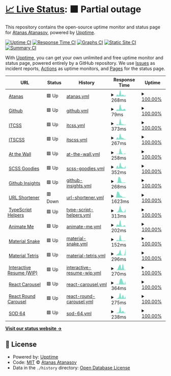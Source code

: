 # [📈 Live Status](https://scriptex.github.io/uptime): <!--live status--> **🟧 Partial outage**

This repository contains the open-source uptime monitor and status page for [Atanas Atanasov](https://atanas.info), powered by [Upptime](https://github.com/upptime/upptime).

[![Uptime CI](https://github.com/scriptex/uptime/workflows/Uptime%20CI/badge.svg)](https://github.com/scriptex/uptime/actions?query=workflow%3A%22Uptime+CI%22)
[![Response Time CI](https://github.com/scriptex/uptime/workflows/Response%20Time%20CI/badge.svg)](https://github.com/scriptex/uptime/actions?query=workflow%3A%22Response+Time+CI%22)
[![Graphs CI](https://github.com/scriptex/uptime/workflows/Graphs%20CI/badge.svg)](https://github.com/scriptex/uptime/actions?query=workflow%3A%22Graphs+CI%22)
[![Static Site CI](https://github.com/scriptex/uptime/workflows/Static%20Site%20CI/badge.svg)](https://github.com/scriptex/uptime/actions?query=workflow%3A%22Static+Site+CI%22)
[![Summary CI](https://github.com/scriptex/uptime/workflows/Summary%20CI/badge.svg)](https://github.com/scriptex/uptime/actions?query=workflow%3A%22Summary+CI%22)

With [Upptime](https://upptime.js.org), you can get your own unlimited and free uptime monitor and status page, powered entirely by a GitHub repository. We use [Issues](https://github.com/scriptex/uptime/issues) as incident reports, [Actions](https://github.com/scriptex/uptime/actions) as uptime monitors, and [Pages](https://scriptex.github.io/uptime) for the status page.

<!--start: status pages-->
<!-- This summary is generated by Upptime (https://github.com/upptime/upptime) -->
<!-- Do not edit this manually, your changes will be overwritten -->
<!-- prettier-ignore -->
| URL | Status | History | Response Time | Uptime |
| --- | ------ | ------- | ------------- | ------ |
| <img alt="" src="https://atanas.info/images/favicon/favicon-196x196.png" height="13"> [Atanas](https://atanas.info) | 🟩 Up | [atanas.yml](https://github.com/scriptex/uptime/commits/HEAD/history/atanas.yml) | <details><summary><img alt="Response time graph" src="./graphs/atanas/response-time-week.png" height="20"> 268ms</summary><br><a href="https://scriptex.js.org/uptime/history/atanas"><img alt="Response time 259" src="https://img.shields.io/endpoint?url=https%3A%2F%2Fraw.githubusercontent.com%2Fscriptex%2Fuptime%2FHEAD%2Fapi%2Fatanas%2Fresponse-time.json"></a><br><a href="https://scriptex.js.org/uptime/history/atanas"><img alt="24-hour response time 186" src="https://img.shields.io/endpoint?url=https%3A%2F%2Fraw.githubusercontent.com%2Fscriptex%2Fuptime%2FHEAD%2Fapi%2Fatanas%2Fresponse-time-day.json"></a><br><a href="https://scriptex.js.org/uptime/history/atanas"><img alt="7-day response time 268" src="https://img.shields.io/endpoint?url=https%3A%2F%2Fraw.githubusercontent.com%2Fscriptex%2Fuptime%2FHEAD%2Fapi%2Fatanas%2Fresponse-time-week.json"></a><br><a href="https://scriptex.js.org/uptime/history/atanas"><img alt="30-day response time 270" src="https://img.shields.io/endpoint?url=https%3A%2F%2Fraw.githubusercontent.com%2Fscriptex%2Fuptime%2FHEAD%2Fapi%2Fatanas%2Fresponse-time-month.json"></a><br><a href="https://scriptex.js.org/uptime/history/atanas"><img alt="1-year response time 259" src="https://img.shields.io/endpoint?url=https%3A%2F%2Fraw.githubusercontent.com%2Fscriptex%2Fuptime%2FHEAD%2Fapi%2Fatanas%2Fresponse-time-year.json"></a></details> | <details><summary><a href="https://scriptex.js.org/uptime/history/atanas">100.00%</a></summary><a href="https://scriptex.js.org/uptime/history/atanas"><img alt="All-time uptime 99.99%" src="https://img.shields.io/endpoint?url=https%3A%2F%2Fraw.githubusercontent.com%2Fscriptex%2Fuptime%2FHEAD%2Fapi%2Fatanas%2Fuptime.json"></a><br><a href="https://scriptex.js.org/uptime/history/atanas"><img alt="24-hour uptime 100.00%" src="https://img.shields.io/endpoint?url=https%3A%2F%2Fraw.githubusercontent.com%2Fscriptex%2Fuptime%2FHEAD%2Fapi%2Fatanas%2Fuptime-day.json"></a><br><a href="https://scriptex.js.org/uptime/history/atanas"><img alt="7-day uptime 100.00%" src="https://img.shields.io/endpoint?url=https%3A%2F%2Fraw.githubusercontent.com%2Fscriptex%2Fuptime%2FHEAD%2Fapi%2Fatanas%2Fuptime-week.json"></a><br><a href="https://scriptex.js.org/uptime/history/atanas"><img alt="30-day uptime 100.00%" src="https://img.shields.io/endpoint?url=https%3A%2F%2Fraw.githubusercontent.com%2Fscriptex%2Fuptime%2FHEAD%2Fapi%2Fatanas%2Fuptime-month.json"></a><br><a href="https://scriptex.js.org/uptime/history/atanas"><img alt="1-year uptime 99.99%" src="https://img.shields.io/endpoint?url=https%3A%2F%2Fraw.githubusercontent.com%2Fscriptex%2Fuptime%2FHEAD%2Fapi%2Fatanas%2Fuptime-year.json"></a></details>
| <img alt="" src="https://favicons.githubusercontent.com/github.com" height="13"> [Github](https://github.com) | 🟩 Up | [github.yml](https://github.com/scriptex/uptime/commits/HEAD/history/github.yml) | <details><summary><img alt="Response time graph" src="./graphs/github/response-time-week.png" height="20"> 79ms</summary><br><a href="https://scriptex.js.org/uptime/history/github"><img alt="Response time 181" src="https://img.shields.io/endpoint?url=https%3A%2F%2Fraw.githubusercontent.com%2Fscriptex%2Fuptime%2FHEAD%2Fapi%2Fgithub%2Fresponse-time.json"></a><br><a href="https://scriptex.js.org/uptime/history/github"><img alt="24-hour response time 39" src="https://img.shields.io/endpoint?url=https%3A%2F%2Fraw.githubusercontent.com%2Fscriptex%2Fuptime%2FHEAD%2Fapi%2Fgithub%2Fresponse-time-day.json"></a><br><a href="https://scriptex.js.org/uptime/history/github"><img alt="7-day response time 79" src="https://img.shields.io/endpoint?url=https%3A%2F%2Fraw.githubusercontent.com%2Fscriptex%2Fuptime%2FHEAD%2Fapi%2Fgithub%2Fresponse-time-week.json"></a><br><a href="https://scriptex.js.org/uptime/history/github"><img alt="30-day response time 79" src="https://img.shields.io/endpoint?url=https%3A%2F%2Fraw.githubusercontent.com%2Fscriptex%2Fuptime%2FHEAD%2Fapi%2Fgithub%2Fresponse-time-month.json"></a><br><a href="https://scriptex.js.org/uptime/history/github"><img alt="1-year response time 181" src="https://img.shields.io/endpoint?url=https%3A%2F%2Fraw.githubusercontent.com%2Fscriptex%2Fuptime%2FHEAD%2Fapi%2Fgithub%2Fresponse-time-year.json"></a></details> | <details><summary><a href="https://scriptex.js.org/uptime/history/github">100.00%</a></summary><a href="https://scriptex.js.org/uptime/history/github"><img alt="All-time uptime 100.00%" src="https://img.shields.io/endpoint?url=https%3A%2F%2Fraw.githubusercontent.com%2Fscriptex%2Fuptime%2FHEAD%2Fapi%2Fgithub%2Fuptime.json"></a><br><a href="https://scriptex.js.org/uptime/history/github"><img alt="24-hour uptime 100.00%" src="https://img.shields.io/endpoint?url=https%3A%2F%2Fraw.githubusercontent.com%2Fscriptex%2Fuptime%2FHEAD%2Fapi%2Fgithub%2Fuptime-day.json"></a><br><a href="https://scriptex.js.org/uptime/history/github"><img alt="7-day uptime 100.00%" src="https://img.shields.io/endpoint?url=https%3A%2F%2Fraw.githubusercontent.com%2Fscriptex%2Fuptime%2FHEAD%2Fapi%2Fgithub%2Fuptime-week.json"></a><br><a href="https://scriptex.js.org/uptime/history/github"><img alt="30-day uptime 100.00%" src="https://img.shields.io/endpoint?url=https%3A%2F%2Fraw.githubusercontent.com%2Fscriptex%2Fuptime%2FHEAD%2Fapi%2Fgithub%2Fuptime-month.json"></a><br><a href="https://scriptex.js.org/uptime/history/github"><img alt="1-year uptime 100.00%" src="https://img.shields.io/endpoint?url=https%3A%2F%2Fraw.githubusercontent.com%2Fscriptex%2Fuptime%2FHEAD%2Fapi%2Fgithub%2Fuptime-year.json"></a></details>
| <img alt="" src="https://atanas.info/images/favicon/favicon-196x196.png" height="13"> [ITCSS](https://itcss.atanas.info) | 🟩 Up | [itcss.yml](https://github.com/scriptex/uptime/commits/HEAD/history/itcss.yml) | <details><summary><img alt="Response time graph" src="./graphs/itcss/response-time-week.png" height="20"> 373ms</summary><br><a href="https://scriptex.js.org/uptime/history/itcss"><img alt="Response time 237" src="https://img.shields.io/endpoint?url=https%3A%2F%2Fraw.githubusercontent.com%2Fscriptex%2Fuptime%2FHEAD%2Fapi%2Fitcss%2Fresponse-time.json"></a><br><a href="https://scriptex.js.org/uptime/history/itcss"><img alt="24-hour response time 196" src="https://img.shields.io/endpoint?url=https%3A%2F%2Fraw.githubusercontent.com%2Fscriptex%2Fuptime%2FHEAD%2Fapi%2Fitcss%2Fresponse-time-day.json"></a><br><a href="https://scriptex.js.org/uptime/history/itcss"><img alt="7-day response time 373" src="https://img.shields.io/endpoint?url=https%3A%2F%2Fraw.githubusercontent.com%2Fscriptex%2Fuptime%2FHEAD%2Fapi%2Fitcss%2Fresponse-time-week.json"></a><br><a href="https://scriptex.js.org/uptime/history/itcss"><img alt="30-day response time 295" src="https://img.shields.io/endpoint?url=https%3A%2F%2Fraw.githubusercontent.com%2Fscriptex%2Fuptime%2FHEAD%2Fapi%2Fitcss%2Fresponse-time-month.json"></a><br><a href="https://scriptex.js.org/uptime/history/itcss"><img alt="1-year response time 237" src="https://img.shields.io/endpoint?url=https%3A%2F%2Fraw.githubusercontent.com%2Fscriptex%2Fuptime%2FHEAD%2Fapi%2Fitcss%2Fresponse-time-year.json"></a></details> | <details><summary><a href="https://scriptex.js.org/uptime/history/itcss">100.00%</a></summary><a href="https://scriptex.js.org/uptime/history/itcss"><img alt="All-time uptime 99.99%" src="https://img.shields.io/endpoint?url=https%3A%2F%2Fraw.githubusercontent.com%2Fscriptex%2Fuptime%2FHEAD%2Fapi%2Fitcss%2Fuptime.json"></a><br><a href="https://scriptex.js.org/uptime/history/itcss"><img alt="24-hour uptime 100.00%" src="https://img.shields.io/endpoint?url=https%3A%2F%2Fraw.githubusercontent.com%2Fscriptex%2Fuptime%2FHEAD%2Fapi%2Fitcss%2Fuptime-day.json"></a><br><a href="https://scriptex.js.org/uptime/history/itcss"><img alt="7-day uptime 100.00%" src="https://img.shields.io/endpoint?url=https%3A%2F%2Fraw.githubusercontent.com%2Fscriptex%2Fuptime%2FHEAD%2Fapi%2Fitcss%2Fuptime-week.json"></a><br><a href="https://scriptex.js.org/uptime/history/itcss"><img alt="30-day uptime 100.00%" src="https://img.shields.io/endpoint?url=https%3A%2F%2Fraw.githubusercontent.com%2Fscriptex%2Fuptime%2FHEAD%2Fapi%2Fitcss%2Fuptime-month.json"></a><br><a href="https://scriptex.js.org/uptime/history/itcss"><img alt="1-year uptime 99.99%" src="https://img.shields.io/endpoint?url=https%3A%2F%2Fraw.githubusercontent.com%2Fscriptex%2Fuptime%2FHEAD%2Fapi%2Fitcss%2Fuptime-year.json"></a></details>
| <img alt="" src="https://atanas.info/images/favicon/favicon-196x196.png" height="13"> [ITSCSS](https://itscss.atanas.info) | 🟩 Up | [itscss.yml](https://github.com/scriptex/uptime/commits/HEAD/history/itscss.yml) | <details><summary><img alt="Response time graph" src="./graphs/itscss/response-time-week.png" height="20"> 267ms</summary><br><a href="https://scriptex.js.org/uptime/history/itscss"><img alt="Response time 215" src="https://img.shields.io/endpoint?url=https%3A%2F%2Fraw.githubusercontent.com%2Fscriptex%2Fuptime%2FHEAD%2Fapi%2Fitscss%2Fresponse-time.json"></a><br><a href="https://scriptex.js.org/uptime/history/itscss"><img alt="24-hour response time 84" src="https://img.shields.io/endpoint?url=https%3A%2F%2Fraw.githubusercontent.com%2Fscriptex%2Fuptime%2FHEAD%2Fapi%2Fitscss%2Fresponse-time-day.json"></a><br><a href="https://scriptex.js.org/uptime/history/itscss"><img alt="7-day response time 267" src="https://img.shields.io/endpoint?url=https%3A%2F%2Fraw.githubusercontent.com%2Fscriptex%2Fuptime%2FHEAD%2Fapi%2Fitscss%2Fresponse-time-week.json"></a><br><a href="https://scriptex.js.org/uptime/history/itscss"><img alt="30-day response time 284" src="https://img.shields.io/endpoint?url=https%3A%2F%2Fraw.githubusercontent.com%2Fscriptex%2Fuptime%2FHEAD%2Fapi%2Fitscss%2Fresponse-time-month.json"></a><br><a href="https://scriptex.js.org/uptime/history/itscss"><img alt="1-year response time 215" src="https://img.shields.io/endpoint?url=https%3A%2F%2Fraw.githubusercontent.com%2Fscriptex%2Fuptime%2FHEAD%2Fapi%2Fitscss%2Fresponse-time-year.json"></a></details> | <details><summary><a href="https://scriptex.js.org/uptime/history/itscss">100.00%</a></summary><a href="https://scriptex.js.org/uptime/history/itscss"><img alt="All-time uptime 99.99%" src="https://img.shields.io/endpoint?url=https%3A%2F%2Fraw.githubusercontent.com%2Fscriptex%2Fuptime%2FHEAD%2Fapi%2Fitscss%2Fuptime.json"></a><br><a href="https://scriptex.js.org/uptime/history/itscss"><img alt="24-hour uptime 100.00%" src="https://img.shields.io/endpoint?url=https%3A%2F%2Fraw.githubusercontent.com%2Fscriptex%2Fuptime%2FHEAD%2Fapi%2Fitscss%2Fuptime-day.json"></a><br><a href="https://scriptex.js.org/uptime/history/itscss"><img alt="7-day uptime 100.00%" src="https://img.shields.io/endpoint?url=https%3A%2F%2Fraw.githubusercontent.com%2Fscriptex%2Fuptime%2FHEAD%2Fapi%2Fitscss%2Fuptime-week.json"></a><br><a href="https://scriptex.js.org/uptime/history/itscss"><img alt="30-day uptime 100.00%" src="https://img.shields.io/endpoint?url=https%3A%2F%2Fraw.githubusercontent.com%2Fscriptex%2Fuptime%2FHEAD%2Fapi%2Fitscss%2Fuptime-month.json"></a><br><a href="https://scriptex.js.org/uptime/history/itscss"><img alt="1-year uptime 99.99%" src="https://img.shields.io/endpoint?url=https%3A%2F%2Fraw.githubusercontent.com%2Fscriptex%2Fuptime%2FHEAD%2Fapi%2Fitscss%2Fuptime-year.json"></a></details>
| <img alt="" src="https://at-the-wall.atanas.info/favicons/favicon-196x196.png" height="13"> [At the Wall](https://at-the-wall.atanas.info) | 🟩 Up | [at-the-wall.yml](https://github.com/scriptex/uptime/commits/HEAD/history/at-the-wall.yml) | <details><summary><img alt="Response time graph" src="./graphs/at-the-wall/response-time-week.png" height="20"> 258ms</summary><br><a href="https://scriptex.js.org/uptime/history/at-the-wall"><img alt="Response time 218" src="https://img.shields.io/endpoint?url=https%3A%2F%2Fraw.githubusercontent.com%2Fscriptex%2Fuptime%2FHEAD%2Fapi%2Fat-the-wall%2Fresponse-time.json"></a><br><a href="https://scriptex.js.org/uptime/history/at-the-wall"><img alt="24-hour response time 179" src="https://img.shields.io/endpoint?url=https%3A%2F%2Fraw.githubusercontent.com%2Fscriptex%2Fuptime%2FHEAD%2Fapi%2Fat-the-wall%2Fresponse-time-day.json"></a><br><a href="https://scriptex.js.org/uptime/history/at-the-wall"><img alt="7-day response time 258" src="https://img.shields.io/endpoint?url=https%3A%2F%2Fraw.githubusercontent.com%2Fscriptex%2Fuptime%2FHEAD%2Fapi%2Fat-the-wall%2Fresponse-time-week.json"></a><br><a href="https://scriptex.js.org/uptime/history/at-the-wall"><img alt="30-day response time 275" src="https://img.shields.io/endpoint?url=https%3A%2F%2Fraw.githubusercontent.com%2Fscriptex%2Fuptime%2FHEAD%2Fapi%2Fat-the-wall%2Fresponse-time-month.json"></a><br><a href="https://scriptex.js.org/uptime/history/at-the-wall"><img alt="1-year response time 218" src="https://img.shields.io/endpoint?url=https%3A%2F%2Fraw.githubusercontent.com%2Fscriptex%2Fuptime%2FHEAD%2Fapi%2Fat-the-wall%2Fresponse-time-year.json"></a></details> | <details><summary><a href="https://scriptex.js.org/uptime/history/at-the-wall">100.00%</a></summary><a href="https://scriptex.js.org/uptime/history/at-the-wall"><img alt="All-time uptime 99.99%" src="https://img.shields.io/endpoint?url=https%3A%2F%2Fraw.githubusercontent.com%2Fscriptex%2Fuptime%2FHEAD%2Fapi%2Fat-the-wall%2Fuptime.json"></a><br><a href="https://scriptex.js.org/uptime/history/at-the-wall"><img alt="24-hour uptime 100.00%" src="https://img.shields.io/endpoint?url=https%3A%2F%2Fraw.githubusercontent.com%2Fscriptex%2Fuptime%2FHEAD%2Fapi%2Fat-the-wall%2Fuptime-day.json"></a><br><a href="https://scriptex.js.org/uptime/history/at-the-wall"><img alt="7-day uptime 100.00%" src="https://img.shields.io/endpoint?url=https%3A%2F%2Fraw.githubusercontent.com%2Fscriptex%2Fuptime%2FHEAD%2Fapi%2Fat-the-wall%2Fuptime-week.json"></a><br><a href="https://scriptex.js.org/uptime/history/at-the-wall"><img alt="30-day uptime 100.00%" src="https://img.shields.io/endpoint?url=https%3A%2F%2Fraw.githubusercontent.com%2Fscriptex%2Fuptime%2FHEAD%2Fapi%2Fat-the-wall%2Fuptime-month.json"></a><br><a href="https://scriptex.js.org/uptime/history/at-the-wall"><img alt="1-year uptime 99.99%" src="https://img.shields.io/endpoint?url=https%3A%2F%2Fraw.githubusercontent.com%2Fscriptex%2Fuptime%2FHEAD%2Fapi%2Fat-the-wall%2Fuptime-year.json"></a></details>
| <img alt="" src="https://scss-goodies.atanas.info/assets/images/favicon.png" height="13"> [SCSS Goodies](https://scss-goodies.atanas.info) | 🟩 Up | [scss-goodies.yml](https://github.com/scriptex/uptime/commits/HEAD/history/scss-goodies.yml) | <details><summary><img alt="Response time graph" src="./graphs/scss-goodies/response-time-week.png" height="20"> 352ms</summary><br><a href="https://scriptex.js.org/uptime/history/scss-goodies"><img alt="Response time 238" src="https://img.shields.io/endpoint?url=https%3A%2F%2Fraw.githubusercontent.com%2Fscriptex%2Fuptime%2FHEAD%2Fapi%2Fscss-goodies%2Fresponse-time.json"></a><br><a href="https://scriptex.js.org/uptime/history/scss-goodies"><img alt="24-hour response time 449" src="https://img.shields.io/endpoint?url=https%3A%2F%2Fraw.githubusercontent.com%2Fscriptex%2Fuptime%2FHEAD%2Fapi%2Fscss-goodies%2Fresponse-time-day.json"></a><br><a href="https://scriptex.js.org/uptime/history/scss-goodies"><img alt="7-day response time 352" src="https://img.shields.io/endpoint?url=https%3A%2F%2Fraw.githubusercontent.com%2Fscriptex%2Fuptime%2FHEAD%2Fapi%2Fscss-goodies%2Fresponse-time-week.json"></a><br><a href="https://scriptex.js.org/uptime/history/scss-goodies"><img alt="30-day response time 276" src="https://img.shields.io/endpoint?url=https%3A%2F%2Fraw.githubusercontent.com%2Fscriptex%2Fuptime%2FHEAD%2Fapi%2Fscss-goodies%2Fresponse-time-month.json"></a><br><a href="https://scriptex.js.org/uptime/history/scss-goodies"><img alt="1-year response time 238" src="https://img.shields.io/endpoint?url=https%3A%2F%2Fraw.githubusercontent.com%2Fscriptex%2Fuptime%2FHEAD%2Fapi%2Fscss-goodies%2Fresponse-time-year.json"></a></details> | <details><summary><a href="https://scriptex.js.org/uptime/history/scss-goodies">100.00%</a></summary><a href="https://scriptex.js.org/uptime/history/scss-goodies"><img alt="All-time uptime 99.99%" src="https://img.shields.io/endpoint?url=https%3A%2F%2Fraw.githubusercontent.com%2Fscriptex%2Fuptime%2FHEAD%2Fapi%2Fscss-goodies%2Fuptime.json"></a><br><a href="https://scriptex.js.org/uptime/history/scss-goodies"><img alt="24-hour uptime 100.00%" src="https://img.shields.io/endpoint?url=https%3A%2F%2Fraw.githubusercontent.com%2Fscriptex%2Fuptime%2FHEAD%2Fapi%2Fscss-goodies%2Fuptime-day.json"></a><br><a href="https://scriptex.js.org/uptime/history/scss-goodies"><img alt="7-day uptime 100.00%" src="https://img.shields.io/endpoint?url=https%3A%2F%2Fraw.githubusercontent.com%2Fscriptex%2Fuptime%2FHEAD%2Fapi%2Fscss-goodies%2Fuptime-week.json"></a><br><a href="https://scriptex.js.org/uptime/history/scss-goodies"><img alt="30-day uptime 100.00%" src="https://img.shields.io/endpoint?url=https%3A%2F%2Fraw.githubusercontent.com%2Fscriptex%2Fuptime%2FHEAD%2Fapi%2Fscss-goodies%2Fuptime-month.json"></a><br><a href="https://scriptex.js.org/uptime/history/scss-goodies"><img alt="1-year uptime 99.99%" src="https://img.shields.io/endpoint?url=https%3A%2F%2Fraw.githubusercontent.com%2Fscriptex%2Fuptime%2FHEAD%2Fapi%2Fscss-goodies%2Fuptime-year.json"></a></details>
| <img alt="" src="https://atanas.info/images/favicon/favicon-196x196.png" height="13"> [Github Insights](https://github-insights.atanas.info) | 🟩 Up | [github-insights.yml](https://github.com/scriptex/uptime/commits/HEAD/history/github-insights.yml) | <details><summary><img alt="Response time graph" src="./graphs/github-insights/response-time-week.png" height="20"> 268ms</summary><br><a href="https://scriptex.js.org/uptime/history/github-insights"><img alt="Response time 174" src="https://img.shields.io/endpoint?url=https%3A%2F%2Fraw.githubusercontent.com%2Fscriptex%2Fuptime%2FHEAD%2Fapi%2Fgithub-insights%2Fresponse-time.json"></a><br><a href="https://scriptex.js.org/uptime/history/github-insights"><img alt="24-hour response time 35" src="https://img.shields.io/endpoint?url=https%3A%2F%2Fraw.githubusercontent.com%2Fscriptex%2Fuptime%2FHEAD%2Fapi%2Fgithub-insights%2Fresponse-time-day.json"></a><br><a href="https://scriptex.js.org/uptime/history/github-insights"><img alt="7-day response time 268" src="https://img.shields.io/endpoint?url=https%3A%2F%2Fraw.githubusercontent.com%2Fscriptex%2Fuptime%2FHEAD%2Fapi%2Fgithub-insights%2Fresponse-time-week.json"></a><br><a href="https://scriptex.js.org/uptime/history/github-insights"><img alt="30-day response time 245" src="https://img.shields.io/endpoint?url=https%3A%2F%2Fraw.githubusercontent.com%2Fscriptex%2Fuptime%2FHEAD%2Fapi%2Fgithub-insights%2Fresponse-time-month.json"></a><br><a href="https://scriptex.js.org/uptime/history/github-insights"><img alt="1-year response time 174" src="https://img.shields.io/endpoint?url=https%3A%2F%2Fraw.githubusercontent.com%2Fscriptex%2Fuptime%2FHEAD%2Fapi%2Fgithub-insights%2Fresponse-time-year.json"></a></details> | <details><summary><a href="https://scriptex.js.org/uptime/history/github-insights">100.00%</a></summary><a href="https://scriptex.js.org/uptime/history/github-insights"><img alt="All-time uptime 100.00%" src="https://img.shields.io/endpoint?url=https%3A%2F%2Fraw.githubusercontent.com%2Fscriptex%2Fuptime%2FHEAD%2Fapi%2Fgithub-insights%2Fuptime.json"></a><br><a href="https://scriptex.js.org/uptime/history/github-insights"><img alt="24-hour uptime 100.00%" src="https://img.shields.io/endpoint?url=https%3A%2F%2Fraw.githubusercontent.com%2Fscriptex%2Fuptime%2FHEAD%2Fapi%2Fgithub-insights%2Fuptime-day.json"></a><br><a href="https://scriptex.js.org/uptime/history/github-insights"><img alt="7-day uptime 100.00%" src="https://img.shields.io/endpoint?url=https%3A%2F%2Fraw.githubusercontent.com%2Fscriptex%2Fuptime%2FHEAD%2Fapi%2Fgithub-insights%2Fuptime-week.json"></a><br><a href="https://scriptex.js.org/uptime/history/github-insights"><img alt="30-day uptime 100.00%" src="https://img.shields.io/endpoint?url=https%3A%2F%2Fraw.githubusercontent.com%2Fscriptex%2Fuptime%2FHEAD%2Fapi%2Fgithub-insights%2Fuptime-month.json"></a><br><a href="https://scriptex.js.org/uptime/history/github-insights"><img alt="1-year uptime 100.00%" src="https://img.shields.io/endpoint?url=https%3A%2F%2Fraw.githubusercontent.com%2Fscriptex%2Fuptime%2FHEAD%2Fapi%2Fgithub-insights%2Fuptime-year.json"></a></details>
| <img alt="" src="https://atanas.info/images/favicon/favicon-196x196.png" height="13"> [URL Shortener](https://atanas.ml) | 🟥 Down | [url-shortener.yml](https://github.com/scriptex/uptime/commits/HEAD/history/url-shortener.yml) | <details><summary><img alt="Response time graph" src="./graphs/url-shortener/response-time-week.png" height="20"> 1623ms</summary><br><a href="https://scriptex.js.org/uptime/history/url-shortener"><img alt="Response time 445" src="https://img.shields.io/endpoint?url=https%3A%2F%2Fraw.githubusercontent.com%2Fscriptex%2Fuptime%2FHEAD%2Fapi%2Furl-shortener%2Fresponse-time.json"></a><br><a href="https://scriptex.js.org/uptime/history/url-shortener"><img alt="24-hour response time 261" src="https://img.shields.io/endpoint?url=https%3A%2F%2Fraw.githubusercontent.com%2Fscriptex%2Fuptime%2FHEAD%2Fapi%2Furl-shortener%2Fresponse-time-day.json"></a><br><a href="https://scriptex.js.org/uptime/history/url-shortener"><img alt="7-day response time 1623" src="https://img.shields.io/endpoint?url=https%3A%2F%2Fraw.githubusercontent.com%2Fscriptex%2Fuptime%2FHEAD%2Fapi%2Furl-shortener%2Fresponse-time-week.json"></a><br><a href="https://scriptex.js.org/uptime/history/url-shortener"><img alt="30-day response time 945" src="https://img.shields.io/endpoint?url=https%3A%2F%2Fraw.githubusercontent.com%2Fscriptex%2Fuptime%2FHEAD%2Fapi%2Furl-shortener%2Fresponse-time-month.json"></a><br><a href="https://scriptex.js.org/uptime/history/url-shortener"><img alt="1-year response time 445" src="https://img.shields.io/endpoint?url=https%3A%2F%2Fraw.githubusercontent.com%2Fscriptex%2Fuptime%2FHEAD%2Fapi%2Furl-shortener%2Fresponse-time-year.json"></a></details> | <details><summary><a href="https://scriptex.js.org/uptime/history/url-shortener">100.00%</a></summary><a href="https://scriptex.js.org/uptime/history/url-shortener"><img alt="All-time uptime 99.99%" src="https://img.shields.io/endpoint?url=https%3A%2F%2Fraw.githubusercontent.com%2Fscriptex%2Fuptime%2FHEAD%2Fapi%2Furl-shortener%2Fuptime.json"></a><br><a href="https://scriptex.js.org/uptime/history/url-shortener"><img alt="24-hour uptime 99.99%" src="https://img.shields.io/endpoint?url=https%3A%2F%2Fraw.githubusercontent.com%2Fscriptex%2Fuptime%2FHEAD%2Fapi%2Furl-shortener%2Fuptime-day.json"></a><br><a href="https://scriptex.js.org/uptime/history/url-shortener"><img alt="7-day uptime 100.00%" src="https://img.shields.io/endpoint?url=https%3A%2F%2Fraw.githubusercontent.com%2Fscriptex%2Fuptime%2FHEAD%2Fapi%2Furl-shortener%2Fuptime-week.json"></a><br><a href="https://scriptex.js.org/uptime/history/url-shortener"><img alt="30-day uptime 100.00%" src="https://img.shields.io/endpoint?url=https%3A%2F%2Fraw.githubusercontent.com%2Fscriptex%2Fuptime%2FHEAD%2Fapi%2Furl-shortener%2Fuptime-month.json"></a><br><a href="https://scriptex.js.org/uptime/history/url-shortener"><img alt="1-year uptime 99.99%" src="https://img.shields.io/endpoint?url=https%3A%2F%2Fraw.githubusercontent.com%2Fscriptex%2Fuptime%2FHEAD%2Fapi%2Furl-shortener%2Fuptime-year.json"></a></details>
| <img alt="" src="https://atanas.info/images/favicon/favicon-196x196.png" height="13"> [TypeScript Helpers](https://ts-helpers.atanas.info) | 🟩 Up | [type-script-helpers.yml](https://github.com/scriptex/uptime/commits/HEAD/history/type-script-helpers.yml) | <details><summary><img alt="Response time graph" src="./graphs/type-script-helpers/response-time-week.png" height="20"> 313ms</summary><br><a href="https://scriptex.js.org/uptime/history/type-script-helpers"><img alt="Response time 205" src="https://img.shields.io/endpoint?url=https%3A%2F%2Fraw.githubusercontent.com%2Fscriptex%2Fuptime%2FHEAD%2Fapi%2Ftype-script-helpers%2Fresponse-time.json"></a><br><a href="https://scriptex.js.org/uptime/history/type-script-helpers"><img alt="24-hour response time 473" src="https://img.shields.io/endpoint?url=https%3A%2F%2Fraw.githubusercontent.com%2Fscriptex%2Fuptime%2FHEAD%2Fapi%2Ftype-script-helpers%2Fresponse-time-day.json"></a><br><a href="https://scriptex.js.org/uptime/history/type-script-helpers"><img alt="7-day response time 313" src="https://img.shields.io/endpoint?url=https%3A%2F%2Fraw.githubusercontent.com%2Fscriptex%2Fuptime%2FHEAD%2Fapi%2Ftype-script-helpers%2Fresponse-time-week.json"></a><br><a href="https://scriptex.js.org/uptime/history/type-script-helpers"><img alt="30-day response time 239" src="https://img.shields.io/endpoint?url=https%3A%2F%2Fraw.githubusercontent.com%2Fscriptex%2Fuptime%2FHEAD%2Fapi%2Ftype-script-helpers%2Fresponse-time-month.json"></a><br><a href="https://scriptex.js.org/uptime/history/type-script-helpers"><img alt="1-year response time 205" src="https://img.shields.io/endpoint?url=https%3A%2F%2Fraw.githubusercontent.com%2Fscriptex%2Fuptime%2FHEAD%2Fapi%2Ftype-script-helpers%2Fresponse-time-year.json"></a></details> | <details><summary><a href="https://scriptex.js.org/uptime/history/type-script-helpers">100.00%</a></summary><a href="https://scriptex.js.org/uptime/history/type-script-helpers"><img alt="All-time uptime 99.99%" src="https://img.shields.io/endpoint?url=https%3A%2F%2Fraw.githubusercontent.com%2Fscriptex%2Fuptime%2FHEAD%2Fapi%2Ftype-script-helpers%2Fuptime.json"></a><br><a href="https://scriptex.js.org/uptime/history/type-script-helpers"><img alt="24-hour uptime 100.00%" src="https://img.shields.io/endpoint?url=https%3A%2F%2Fraw.githubusercontent.com%2Fscriptex%2Fuptime%2FHEAD%2Fapi%2Ftype-script-helpers%2Fuptime-day.json"></a><br><a href="https://scriptex.js.org/uptime/history/type-script-helpers"><img alt="7-day uptime 100.00%" src="https://img.shields.io/endpoint?url=https%3A%2F%2Fraw.githubusercontent.com%2Fscriptex%2Fuptime%2FHEAD%2Fapi%2Ftype-script-helpers%2Fuptime-week.json"></a><br><a href="https://scriptex.js.org/uptime/history/type-script-helpers"><img alt="30-day uptime 100.00%" src="https://img.shields.io/endpoint?url=https%3A%2F%2Fraw.githubusercontent.com%2Fscriptex%2Fuptime%2FHEAD%2Fapi%2Ftype-script-helpers%2Fuptime-month.json"></a><br><a href="https://scriptex.js.org/uptime/history/type-script-helpers"><img alt="1-year uptime 99.99%" src="https://img.shields.io/endpoint?url=https%3A%2F%2Fraw.githubusercontent.com%2Fscriptex%2Fuptime%2FHEAD%2Fapi%2Ftype-script-helpers%2Fuptime-year.json"></a></details>
| <img alt="" src="https://atanas.info/images/favicon/favicon-196x196.png" height="13"> [Animate Me](https://animate-me.atanas.info) | 🟩 Up | [animate-me.yml](https://github.com/scriptex/uptime/commits/HEAD/history/animate-me.yml) | <details><summary><img alt="Response time graph" src="./graphs/animate-me/response-time-week.png" height="20"> 202ms</summary><br><a href="https://scriptex.js.org/uptime/history/animate-me"><img alt="Response time 173" src="https://img.shields.io/endpoint?url=https%3A%2F%2Fraw.githubusercontent.com%2Fscriptex%2Fuptime%2FHEAD%2Fapi%2Fanimate-me%2Fresponse-time.json"></a><br><a href="https://scriptex.js.org/uptime/history/animate-me"><img alt="24-hour response time 33" src="https://img.shields.io/endpoint?url=https%3A%2F%2Fraw.githubusercontent.com%2Fscriptex%2Fuptime%2FHEAD%2Fapi%2Fanimate-me%2Fresponse-time-day.json"></a><br><a href="https://scriptex.js.org/uptime/history/animate-me"><img alt="7-day response time 202" src="https://img.shields.io/endpoint?url=https%3A%2F%2Fraw.githubusercontent.com%2Fscriptex%2Fuptime%2FHEAD%2Fapi%2Fanimate-me%2Fresponse-time-week.json"></a><br><a href="https://scriptex.js.org/uptime/history/animate-me"><img alt="30-day response time 218" src="https://img.shields.io/endpoint?url=https%3A%2F%2Fraw.githubusercontent.com%2Fscriptex%2Fuptime%2FHEAD%2Fapi%2Fanimate-me%2Fresponse-time-month.json"></a><br><a href="https://scriptex.js.org/uptime/history/animate-me"><img alt="1-year response time 173" src="https://img.shields.io/endpoint?url=https%3A%2F%2Fraw.githubusercontent.com%2Fscriptex%2Fuptime%2FHEAD%2Fapi%2Fanimate-me%2Fresponse-time-year.json"></a></details> | <details><summary><a href="https://scriptex.js.org/uptime/history/animate-me">100.00%</a></summary><a href="https://scriptex.js.org/uptime/history/animate-me"><img alt="All-time uptime 99.99%" src="https://img.shields.io/endpoint?url=https%3A%2F%2Fraw.githubusercontent.com%2Fscriptex%2Fuptime%2FHEAD%2Fapi%2Fanimate-me%2Fuptime.json"></a><br><a href="https://scriptex.js.org/uptime/history/animate-me"><img alt="24-hour uptime 100.00%" src="https://img.shields.io/endpoint?url=https%3A%2F%2Fraw.githubusercontent.com%2Fscriptex%2Fuptime%2FHEAD%2Fapi%2Fanimate-me%2Fuptime-day.json"></a><br><a href="https://scriptex.js.org/uptime/history/animate-me"><img alt="7-day uptime 100.00%" src="https://img.shields.io/endpoint?url=https%3A%2F%2Fraw.githubusercontent.com%2Fscriptex%2Fuptime%2FHEAD%2Fapi%2Fanimate-me%2Fuptime-week.json"></a><br><a href="https://scriptex.js.org/uptime/history/animate-me"><img alt="30-day uptime 100.00%" src="https://img.shields.io/endpoint?url=https%3A%2F%2Fraw.githubusercontent.com%2Fscriptex%2Fuptime%2FHEAD%2Fapi%2Fanimate-me%2Fuptime-month.json"></a><br><a href="https://scriptex.js.org/uptime/history/animate-me"><img alt="1-year uptime 99.99%" src="https://img.shields.io/endpoint?url=https%3A%2F%2Fraw.githubusercontent.com%2Fscriptex%2Fuptime%2FHEAD%2Fapi%2Fanimate-me%2Fuptime-year.json"></a></details>
| <img alt="" src="https://snake.atanas.info/assets/favicon-196x196.png" height="13"> [Material Snake](https://snake.atanas.info) | 🟩 Up | [material-snake.yml](https://github.com/scriptex/uptime/commits/HEAD/history/material-snake.yml) | <details><summary><img alt="Response time graph" src="./graphs/material-snake/response-time-week.png" height="20"> 152ms</summary><br><a href="https://scriptex.js.org/uptime/history/material-snake"><img alt="Response time 163" src="https://img.shields.io/endpoint?url=https%3A%2F%2Fraw.githubusercontent.com%2Fscriptex%2Fuptime%2FHEAD%2Fapi%2Fmaterial-snake%2Fresponse-time.json"></a><br><a href="https://scriptex.js.org/uptime/history/material-snake"><img alt="24-hour response time 41" src="https://img.shields.io/endpoint?url=https%3A%2F%2Fraw.githubusercontent.com%2Fscriptex%2Fuptime%2FHEAD%2Fapi%2Fmaterial-snake%2Fresponse-time-day.json"></a><br><a href="https://scriptex.js.org/uptime/history/material-snake"><img alt="7-day response time 152" src="https://img.shields.io/endpoint?url=https%3A%2F%2Fraw.githubusercontent.com%2Fscriptex%2Fuptime%2FHEAD%2Fapi%2Fmaterial-snake%2Fresponse-time-week.json"></a><br><a href="https://scriptex.js.org/uptime/history/material-snake"><img alt="30-day response time 230" src="https://img.shields.io/endpoint?url=https%3A%2F%2Fraw.githubusercontent.com%2Fscriptex%2Fuptime%2FHEAD%2Fapi%2Fmaterial-snake%2Fresponse-time-month.json"></a><br><a href="https://scriptex.js.org/uptime/history/material-snake"><img alt="1-year response time 163" src="https://img.shields.io/endpoint?url=https%3A%2F%2Fraw.githubusercontent.com%2Fscriptex%2Fuptime%2FHEAD%2Fapi%2Fmaterial-snake%2Fresponse-time-year.json"></a></details> | <details><summary><a href="https://scriptex.js.org/uptime/history/material-snake">100.00%</a></summary><a href="https://scriptex.js.org/uptime/history/material-snake"><img alt="All-time uptime 99.99%" src="https://img.shields.io/endpoint?url=https%3A%2F%2Fraw.githubusercontent.com%2Fscriptex%2Fuptime%2FHEAD%2Fapi%2Fmaterial-snake%2Fuptime.json"></a><br><a href="https://scriptex.js.org/uptime/history/material-snake"><img alt="24-hour uptime 100.00%" src="https://img.shields.io/endpoint?url=https%3A%2F%2Fraw.githubusercontent.com%2Fscriptex%2Fuptime%2FHEAD%2Fapi%2Fmaterial-snake%2Fuptime-day.json"></a><br><a href="https://scriptex.js.org/uptime/history/material-snake"><img alt="7-day uptime 100.00%" src="https://img.shields.io/endpoint?url=https%3A%2F%2Fraw.githubusercontent.com%2Fscriptex%2Fuptime%2FHEAD%2Fapi%2Fmaterial-snake%2Fuptime-week.json"></a><br><a href="https://scriptex.js.org/uptime/history/material-snake"><img alt="30-day uptime 100.00%" src="https://img.shields.io/endpoint?url=https%3A%2F%2Fraw.githubusercontent.com%2Fscriptex%2Fuptime%2FHEAD%2Fapi%2Fmaterial-snake%2Fuptime-month.json"></a><br><a href="https://scriptex.js.org/uptime/history/material-snake"><img alt="1-year uptime 99.99%" src="https://img.shields.io/endpoint?url=https%3A%2F%2Fraw.githubusercontent.com%2Fscriptex%2Fuptime%2FHEAD%2Fapi%2Fmaterial-snake%2Fuptime-year.json"></a></details>
| <img alt="" src="https://tetris.atanas.info/assets/favicon-196x196.png" height="13"> [Material Tetris](https://tetris.atanas.info) | 🟩 Up | [material-tetris.yml](https://github.com/scriptex/uptime/commits/HEAD/history/material-tetris.yml) | <details><summary><img alt="Response time graph" src="./graphs/material-tetris/response-time-week.png" height="20"> 296ms</summary><br><a href="https://scriptex.js.org/uptime/history/material-tetris"><img alt="Response time 232" src="https://img.shields.io/endpoint?url=https%3A%2F%2Fraw.githubusercontent.com%2Fscriptex%2Fuptime%2FHEAD%2Fapi%2Fmaterial-tetris%2Fresponse-time.json"></a><br><a href="https://scriptex.js.org/uptime/history/material-tetris"><img alt="24-hour response time 800" src="https://img.shields.io/endpoint?url=https%3A%2F%2Fraw.githubusercontent.com%2Fscriptex%2Fuptime%2FHEAD%2Fapi%2Fmaterial-tetris%2Fresponse-time-day.json"></a><br><a href="https://scriptex.js.org/uptime/history/material-tetris"><img alt="7-day response time 296" src="https://img.shields.io/endpoint?url=https%3A%2F%2Fraw.githubusercontent.com%2Fscriptex%2Fuptime%2FHEAD%2Fapi%2Fmaterial-tetris%2Fresponse-time-week.json"></a><br><a href="https://scriptex.js.org/uptime/history/material-tetris"><img alt="30-day response time 236" src="https://img.shields.io/endpoint?url=https%3A%2F%2Fraw.githubusercontent.com%2Fscriptex%2Fuptime%2FHEAD%2Fapi%2Fmaterial-tetris%2Fresponse-time-month.json"></a><br><a href="https://scriptex.js.org/uptime/history/material-tetris"><img alt="1-year response time 232" src="https://img.shields.io/endpoint?url=https%3A%2F%2Fraw.githubusercontent.com%2Fscriptex%2Fuptime%2FHEAD%2Fapi%2Fmaterial-tetris%2Fresponse-time-year.json"></a></details> | <details><summary><a href="https://scriptex.js.org/uptime/history/material-tetris">100.00%</a></summary><a href="https://scriptex.js.org/uptime/history/material-tetris"><img alt="All-time uptime 99.99%" src="https://img.shields.io/endpoint?url=https%3A%2F%2Fraw.githubusercontent.com%2Fscriptex%2Fuptime%2FHEAD%2Fapi%2Fmaterial-tetris%2Fuptime.json"></a><br><a href="https://scriptex.js.org/uptime/history/material-tetris"><img alt="24-hour uptime 100.00%" src="https://img.shields.io/endpoint?url=https%3A%2F%2Fraw.githubusercontent.com%2Fscriptex%2Fuptime%2FHEAD%2Fapi%2Fmaterial-tetris%2Fuptime-day.json"></a><br><a href="https://scriptex.js.org/uptime/history/material-tetris"><img alt="7-day uptime 100.00%" src="https://img.shields.io/endpoint?url=https%3A%2F%2Fraw.githubusercontent.com%2Fscriptex%2Fuptime%2FHEAD%2Fapi%2Fmaterial-tetris%2Fuptime-week.json"></a><br><a href="https://scriptex.js.org/uptime/history/material-tetris"><img alt="30-day uptime 100.00%" src="https://img.shields.io/endpoint?url=https%3A%2F%2Fraw.githubusercontent.com%2Fscriptex%2Fuptime%2FHEAD%2Fapi%2Fmaterial-tetris%2Fuptime-month.json"></a><br><a href="https://scriptex.js.org/uptime/history/material-tetris"><img alt="1-year uptime 99.99%" src="https://img.shields.io/endpoint?url=https%3A%2F%2Fraw.githubusercontent.com%2Fscriptex%2Fuptime%2FHEAD%2Fapi%2Fmaterial-tetris%2Fuptime-year.json"></a></details>
| <img alt="" src="https://interactive-resume.atanas.info/logo192.png" height="13"> [Interactive Resume (WIP)](https://interactive-resume.atanas.info) | 🟩 Up | [interactive-resume-wip.yml](https://github.com/scriptex/uptime/commits/HEAD/history/interactive-resume-wip.yml) | <details><summary><img alt="Response time graph" src="./graphs/interactive-resume-wip/response-time-week.png" height="20"> 270ms</summary><br><a href="https://scriptex.js.org/uptime/history/interactive-resume-wip"><img alt="Response time 160" src="https://img.shields.io/endpoint?url=https%3A%2F%2Fraw.githubusercontent.com%2Fscriptex%2Fuptime%2FHEAD%2Fapi%2Finteractive-resume-wip%2Fresponse-time.json"></a><br><a href="https://scriptex.js.org/uptime/history/interactive-resume-wip"><img alt="24-hour response time 38" src="https://img.shields.io/endpoint?url=https%3A%2F%2Fraw.githubusercontent.com%2Fscriptex%2Fuptime%2FHEAD%2Fapi%2Finteractive-resume-wip%2Fresponse-time-day.json"></a><br><a href="https://scriptex.js.org/uptime/history/interactive-resume-wip"><img alt="7-day response time 270" src="https://img.shields.io/endpoint?url=https%3A%2F%2Fraw.githubusercontent.com%2Fscriptex%2Fuptime%2FHEAD%2Fapi%2Finteractive-resume-wip%2Fresponse-time-week.json"></a><br><a href="https://scriptex.js.org/uptime/history/interactive-resume-wip"><img alt="30-day response time 261" src="https://img.shields.io/endpoint?url=https%3A%2F%2Fraw.githubusercontent.com%2Fscriptex%2Fuptime%2FHEAD%2Fapi%2Finteractive-resume-wip%2Fresponse-time-month.json"></a><br><a href="https://scriptex.js.org/uptime/history/interactive-resume-wip"><img alt="1-year response time 160" src="https://img.shields.io/endpoint?url=https%3A%2F%2Fraw.githubusercontent.com%2Fscriptex%2Fuptime%2FHEAD%2Fapi%2Finteractive-resume-wip%2Fresponse-time-year.json"></a></details> | <details><summary><a href="https://scriptex.js.org/uptime/history/interactive-resume-wip">100.00%</a></summary><a href="https://scriptex.js.org/uptime/history/interactive-resume-wip"><img alt="All-time uptime 100.00%" src="https://img.shields.io/endpoint?url=https%3A%2F%2Fraw.githubusercontent.com%2Fscriptex%2Fuptime%2FHEAD%2Fapi%2Finteractive-resume-wip%2Fuptime.json"></a><br><a href="https://scriptex.js.org/uptime/history/interactive-resume-wip"><img alt="24-hour uptime 100.00%" src="https://img.shields.io/endpoint?url=https%3A%2F%2Fraw.githubusercontent.com%2Fscriptex%2Fuptime%2FHEAD%2Fapi%2Finteractive-resume-wip%2Fuptime-day.json"></a><br><a href="https://scriptex.js.org/uptime/history/interactive-resume-wip"><img alt="7-day uptime 100.00%" src="https://img.shields.io/endpoint?url=https%3A%2F%2Fraw.githubusercontent.com%2Fscriptex%2Fuptime%2FHEAD%2Fapi%2Finteractive-resume-wip%2Fuptime-week.json"></a><br><a href="https://scriptex.js.org/uptime/history/interactive-resume-wip"><img alt="30-day uptime 100.00%" src="https://img.shields.io/endpoint?url=https%3A%2F%2Fraw.githubusercontent.com%2Fscriptex%2Fuptime%2FHEAD%2Fapi%2Finteractive-resume-wip%2Fuptime-month.json"></a><br><a href="https://scriptex.js.org/uptime/history/interactive-resume-wip"><img alt="1-year uptime 100.00%" src="https://img.shields.io/endpoint?url=https%3A%2F%2Fraw.githubusercontent.com%2Fscriptex%2Fuptime%2FHEAD%2Fapi%2Finteractive-resume-wip%2Fuptime-year.json"></a></details>
| <img alt="" src="https://atanas.info/images/favicon/favicon-196x196.png" height="13"> [React Carousel](https://react-carousel.atanas.info) | 🟩 Up | [react-carousel.yml](https://github.com/scriptex/uptime/commits/HEAD/history/react-carousel.yml) | <details><summary><img alt="Response time graph" src="./graphs/react-carousel/response-time-week.png" height="20"> 364ms</summary><br><a href="https://scriptex.js.org/uptime/history/react-carousel"><img alt="Response time 160" src="https://img.shields.io/endpoint?url=https%3A%2F%2Fraw.githubusercontent.com%2Fscriptex%2Fuptime%2FHEAD%2Fapi%2Freact-carousel%2Fresponse-time.json"></a><br><a href="https://scriptex.js.org/uptime/history/react-carousel"><img alt="24-hour response time 453" src="https://img.shields.io/endpoint?url=https%3A%2F%2Fraw.githubusercontent.com%2Fscriptex%2Fuptime%2FHEAD%2Fapi%2Freact-carousel%2Fresponse-time-day.json"></a><br><a href="https://scriptex.js.org/uptime/history/react-carousel"><img alt="7-day response time 364" src="https://img.shields.io/endpoint?url=https%3A%2F%2Fraw.githubusercontent.com%2Fscriptex%2Fuptime%2FHEAD%2Fapi%2Freact-carousel%2Fresponse-time-week.json"></a><br><a href="https://scriptex.js.org/uptime/history/react-carousel"><img alt="30-day response time 236" src="https://img.shields.io/endpoint?url=https%3A%2F%2Fraw.githubusercontent.com%2Fscriptex%2Fuptime%2FHEAD%2Fapi%2Freact-carousel%2Fresponse-time-month.json"></a><br><a href="https://scriptex.js.org/uptime/history/react-carousel"><img alt="1-year response time 160" src="https://img.shields.io/endpoint?url=https%3A%2F%2Fraw.githubusercontent.com%2Fscriptex%2Fuptime%2FHEAD%2Fapi%2Freact-carousel%2Fresponse-time-year.json"></a></details> | <details><summary><a href="https://scriptex.js.org/uptime/history/react-carousel">100.00%</a></summary><a href="https://scriptex.js.org/uptime/history/react-carousel"><img alt="All-time uptime 100.00%" src="https://img.shields.io/endpoint?url=https%3A%2F%2Fraw.githubusercontent.com%2Fscriptex%2Fuptime%2FHEAD%2Fapi%2Freact-carousel%2Fuptime.json"></a><br><a href="https://scriptex.js.org/uptime/history/react-carousel"><img alt="24-hour uptime 100.00%" src="https://img.shields.io/endpoint?url=https%3A%2F%2Fraw.githubusercontent.com%2Fscriptex%2Fuptime%2FHEAD%2Fapi%2Freact-carousel%2Fuptime-day.json"></a><br><a href="https://scriptex.js.org/uptime/history/react-carousel"><img alt="7-day uptime 100.00%" src="https://img.shields.io/endpoint?url=https%3A%2F%2Fraw.githubusercontent.com%2Fscriptex%2Fuptime%2FHEAD%2Fapi%2Freact-carousel%2Fuptime-week.json"></a><br><a href="https://scriptex.js.org/uptime/history/react-carousel"><img alt="30-day uptime 100.00%" src="https://img.shields.io/endpoint?url=https%3A%2F%2Fraw.githubusercontent.com%2Fscriptex%2Fuptime%2FHEAD%2Fapi%2Freact-carousel%2Fuptime-month.json"></a><br><a href="https://scriptex.js.org/uptime/history/react-carousel"><img alt="1-year uptime 100.00%" src="https://img.shields.io/endpoint?url=https%3A%2F%2Fraw.githubusercontent.com%2Fscriptex%2Fuptime%2FHEAD%2Fapi%2Freact-carousel%2Fuptime-year.json"></a></details>
| <img alt="" src="https://atanas.info/images/favicon/favicon-196x196.png" height="13"> [React Round Carousel](https://react-round-carousel.atanas.info) | 🟩 Up | [react-round-carousel.yml](https://github.com/scriptex/uptime/commits/HEAD/history/react-round-carousel.yml) | <details><summary><img alt="Response time graph" src="./graphs/react-round-carousel/response-time-week.png" height="20"> 275ms</summary><br><a href="https://scriptex.js.org/uptime/history/react-round-carousel"><img alt="Response time 191" src="https://img.shields.io/endpoint?url=https%3A%2F%2Fraw.githubusercontent.com%2Fscriptex%2Fuptime%2FHEAD%2Fapi%2Freact-round-carousel%2Fresponse-time.json"></a><br><a href="https://scriptex.js.org/uptime/history/react-round-carousel"><img alt="24-hour response time 323" src="https://img.shields.io/endpoint?url=https%3A%2F%2Fraw.githubusercontent.com%2Fscriptex%2Fuptime%2FHEAD%2Fapi%2Freact-round-carousel%2Fresponse-time-day.json"></a><br><a href="https://scriptex.js.org/uptime/history/react-round-carousel"><img alt="7-day response time 275" src="https://img.shields.io/endpoint?url=https%3A%2F%2Fraw.githubusercontent.com%2Fscriptex%2Fuptime%2FHEAD%2Fapi%2Freact-round-carousel%2Fresponse-time-week.json"></a><br><a href="https://scriptex.js.org/uptime/history/react-round-carousel"><img alt="30-day response time 387" src="https://img.shields.io/endpoint?url=https%3A%2F%2Fraw.githubusercontent.com%2Fscriptex%2Fuptime%2FHEAD%2Fapi%2Freact-round-carousel%2Fresponse-time-month.json"></a><br><a href="https://scriptex.js.org/uptime/history/react-round-carousel"><img alt="1-year response time 191" src="https://img.shields.io/endpoint?url=https%3A%2F%2Fraw.githubusercontent.com%2Fscriptex%2Fuptime%2FHEAD%2Fapi%2Freact-round-carousel%2Fresponse-time-year.json"></a></details> | <details><summary><a href="https://scriptex.js.org/uptime/history/react-round-carousel">100.00%</a></summary><a href="https://scriptex.js.org/uptime/history/react-round-carousel"><img alt="All-time uptime 100.00%" src="https://img.shields.io/endpoint?url=https%3A%2F%2Fraw.githubusercontent.com%2Fscriptex%2Fuptime%2FHEAD%2Fapi%2Freact-round-carousel%2Fuptime.json"></a><br><a href="https://scriptex.js.org/uptime/history/react-round-carousel"><img alt="24-hour uptime 100.00%" src="https://img.shields.io/endpoint?url=https%3A%2F%2Fraw.githubusercontent.com%2Fscriptex%2Fuptime%2FHEAD%2Fapi%2Freact-round-carousel%2Fuptime-day.json"></a><br><a href="https://scriptex.js.org/uptime/history/react-round-carousel"><img alt="7-day uptime 100.00%" src="https://img.shields.io/endpoint?url=https%3A%2F%2Fraw.githubusercontent.com%2Fscriptex%2Fuptime%2FHEAD%2Fapi%2Freact-round-carousel%2Fuptime-week.json"></a><br><a href="https://scriptex.js.org/uptime/history/react-round-carousel"><img alt="30-day uptime 100.00%" src="https://img.shields.io/endpoint?url=https%3A%2F%2Fraw.githubusercontent.com%2Fscriptex%2Fuptime%2FHEAD%2Fapi%2Freact-round-carousel%2Fuptime-month.json"></a><br><a href="https://scriptex.js.org/uptime/history/react-round-carousel"><img alt="1-year uptime 100.00%" src="https://img.shields.io/endpoint?url=https%3A%2F%2Fraw.githubusercontent.com%2Fscriptex%2Fuptime%2FHEAD%2Fapi%2Freact-round-carousel%2Fuptime-year.json"></a></details>
| <img alt="" src="https://sod.vercel.app/favicon-32x32.png" height="13"> [SOD 64](https://sod.vercel.app) | 🟩 Up | [sod-64.yml](https://github.com/scriptex/uptime/commits/HEAD/history/sod-64.yml) | <details><summary><img alt="Response time graph" src="./graphs/sod-64/response-time-week.png" height="20"> 238ms</summary><br><a href="https://scriptex.js.org/uptime/history/sod-64"><img alt="Response time 175" src="https://img.shields.io/endpoint?url=https%3A%2F%2Fraw.githubusercontent.com%2Fscriptex%2Fuptime%2FHEAD%2Fapi%2Fsod-64%2Fresponse-time.json"></a><br><a href="https://scriptex.js.org/uptime/history/sod-64"><img alt="24-hour response time 41" src="https://img.shields.io/endpoint?url=https%3A%2F%2Fraw.githubusercontent.com%2Fscriptex%2Fuptime%2FHEAD%2Fapi%2Fsod-64%2Fresponse-time-day.json"></a><br><a href="https://scriptex.js.org/uptime/history/sod-64"><img alt="7-day response time 238" src="https://img.shields.io/endpoint?url=https%3A%2F%2Fraw.githubusercontent.com%2Fscriptex%2Fuptime%2FHEAD%2Fapi%2Fsod-64%2Fresponse-time-week.json"></a><br><a href="https://scriptex.js.org/uptime/history/sod-64"><img alt="30-day response time 226" src="https://img.shields.io/endpoint?url=https%3A%2F%2Fraw.githubusercontent.com%2Fscriptex%2Fuptime%2FHEAD%2Fapi%2Fsod-64%2Fresponse-time-month.json"></a><br><a href="https://scriptex.js.org/uptime/history/sod-64"><img alt="1-year response time 175" src="https://img.shields.io/endpoint?url=https%3A%2F%2Fraw.githubusercontent.com%2Fscriptex%2Fuptime%2FHEAD%2Fapi%2Fsod-64%2Fresponse-time-year.json"></a></details> | <details><summary><a href="https://scriptex.js.org/uptime/history/sod-64">100.00%</a></summary><a href="https://scriptex.js.org/uptime/history/sod-64"><img alt="All-time uptime 100.00%" src="https://img.shields.io/endpoint?url=https%3A%2F%2Fraw.githubusercontent.com%2Fscriptex%2Fuptime%2FHEAD%2Fapi%2Fsod-64%2Fuptime.json"></a><br><a href="https://scriptex.js.org/uptime/history/sod-64"><img alt="24-hour uptime 100.00%" src="https://img.shields.io/endpoint?url=https%3A%2F%2Fraw.githubusercontent.com%2Fscriptex%2Fuptime%2FHEAD%2Fapi%2Fsod-64%2Fuptime-day.json"></a><br><a href="https://scriptex.js.org/uptime/history/sod-64"><img alt="7-day uptime 100.00%" src="https://img.shields.io/endpoint?url=https%3A%2F%2Fraw.githubusercontent.com%2Fscriptex%2Fuptime%2FHEAD%2Fapi%2Fsod-64%2Fuptime-week.json"></a><br><a href="https://scriptex.js.org/uptime/history/sod-64"><img alt="30-day uptime 100.00%" src="https://img.shields.io/endpoint?url=https%3A%2F%2Fraw.githubusercontent.com%2Fscriptex%2Fuptime%2FHEAD%2Fapi%2Fsod-64%2Fuptime-month.json"></a><br><a href="https://scriptex.js.org/uptime/history/sod-64"><img alt="1-year uptime 100.00%" src="https://img.shields.io/endpoint?url=https%3A%2F%2Fraw.githubusercontent.com%2Fscriptex%2Fuptime%2FHEAD%2Fapi%2Fsod-64%2Fuptime-year.json"></a></details>

<!--end: status pages-->

[**Visit our status website →**](https://scriptex.github.io/uptime)

## 📄 License

- Powered by: [Upptime](https://github.com/upptime/upptime)
- Code: [MIT](./LICENSE) © [Atanas Atanasov](https://atanas.info)
- Data in the `./history` directory: [Open Database License](https://opendatacommons.org/licenses/odbl/1-0/)

